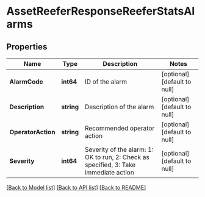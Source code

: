 # AssetReeferResponseReeferStatsAlarms

## Properties
Name | Type | Description | Notes
------------ | ------------- | ------------- | -------------
**AlarmCode** | **int64** | ID of the alarm | [optional] [default to null]
**Description** | **string** | Description of the alarm | [optional] [default to null]
**OperatorAction** | **string** | Recommended operator action | [optional] [default to null]
**Severity** | **int64** | Severity of the alarm: 1: OK to run, 2: Check as specified, 3: Take immediate action | [optional] [default to null]

[[Back to Model list]](../README.md#documentation-for-models) [[Back to API list]](../README.md#documentation-for-api-endpoints) [[Back to README]](../README.md)


